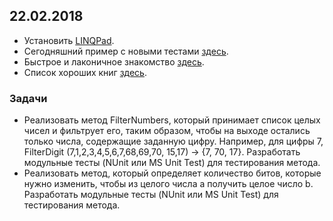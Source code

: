 ## 22.02.2018

- Установить [LINQPad](http://www.linqpad.net/).
- Сегодняшний пример с новыми тестами [здесь](https://github.com/AnzhelikaKravchuk/2017-2018.MMF.BSU/blob/master/C%23%20for%20begginer's/22.02.2018/22.02.2018.7z).
- Быстрое и лаконичное знакомство [здесь](https://github.com/AnzhelikaKravchuk/2017-2018.MMF.BSU/blob/master/C%23%20for%20begginer's/%D0%AF%D0%B7%D1%8B%D0%BA%20CSharp%20%D0%B8%20%D0%BE%D1%81%D0%BD%D0%BE%D0%B2%D1%8B%20%D0%BF%D0%BB%D0%B0%D1%82%D1%84%D0%BE%D1%80%D0%BC%D1%8B%20.NET%20%D0%9B%D0%B5%D0%BA%D1%86%D0%B8%D0%B8_1.pdf).
- Список хороших книг [здесь](https://github.com/EPM-RD-NETLAB/.NET-Framework-modules).

###  Задачи
- Реализовать метод FilterNumbers, который принимает список целых чисел и фильтрует его, таким образом, чтобы на выходе остались только числа, содержащие заданную цифру. Например, для цифры 7, FilterDigit (7,1,2,3,4,5,6,7,68,69,70, 15,17) -> {7, 70, 17}. Разработать модульные тесты (NUnit или MS Unit Test) для тестирования метода. 
- Реализовать метод, который определяет количество битов, которые нужно изменить, чтобы из целого числа a получить целое число b. Разработать модульные тесты (NUnit или MS Unit Test) для тестирования метода. 

